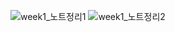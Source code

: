 ![week1_노트정리1](https://user-images.githubusercontent.com/70924556/113527051-36930e80-95f7-11eb-932b-653df8622700.png)
![week1_노트정리2](https://user-images.githubusercontent.com/70924556/113527052-385cd200-95f7-11eb-94b1-7631d32464b6.png)
